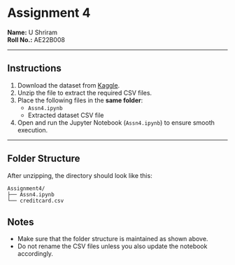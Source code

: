 # Assignment 4

**Name:** U Shriram  
**Roll No.:** AE22B008  

---

## Instructions

1. Download the dataset from [Kaggle](https://www.kaggle.com/datasets/mlg-ulb/creditcardfraud).
2. Unzip the file to extract the required CSV files.  
3. Place the following files in the **same folder**:
   - `Assn4.ipynb`
   - Extracted dataset CSV file
4. Open and run the Jupyter Notebook (`Assn4.ipynb`) to ensure smooth execution.

---

## Folder Structure

After unzipping, the directory should look like this:
```
Assignment4/
├── Assn4.ipynb
└── creditcard.csv
```
## Notes

- Make sure that the folder structure is maintained as shown above.  
- Do not rename the CSV files unless you also update the notebook accordingly.

